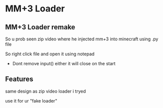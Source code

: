 # MM+3 Loader
## MM+3 Loader remake

So u prob seen zip video where he injected mm+3 into minecraft using .py file



So right click file and open it using notepad

- Dont remove input()
either it will close on the start


## Features

same design as zip video loader i tryed

use it for ur "fake loader"
